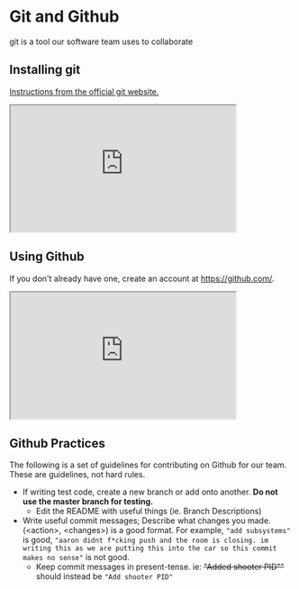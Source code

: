 # Git and Github

git is a tool our software team uses to collaborate
<!-- somebody please add more description ;-; -->

## Installing git

[Instructions from the official git website.](https://git-scm.com/book/en/v2/Getting-Started-Installing-Git)

<iframe width="400" height="225" src="https://www.youtube.com/embed/USjZcfj8yxE"> </iframe>

## Using Github

If you don't already have one, create an account at https://github.com/.

<iframe width="400" height="225" src="https://www.youtube.com/embed/nhNq2kIvi9s"> </iframe>

## Github Practices

The following is a set of guidelines for contributing on Github for our team. These are guidelines, not hard rules.

- If writing test code, create a new branch or add onto another. **Do not use the master branch for testing.**
    - Edit the README with useful things (ie. Branch Descriptions)
- Write useful commit messages; Describe what changes you made. (<action\>, <changes\>) is a good format. For example,
`"add subsystems"` is good, `"aaron didnt f*cking push and the room is closing. im writing this as we are putting this into the car so this commit makes no sense"` is not good.
    - Keep commit messages in present-tense. ie: ~~"Added shooter PID""~~ should instead be `"Add shooter PID"`
